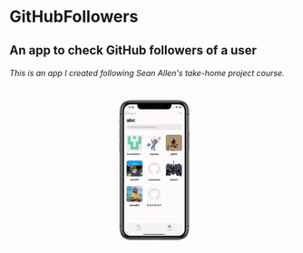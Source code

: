 # GitHubFollowers
## An app to check GitHub followers of a user
###### This is an app I created following Sean Allen's take-home project course.
![](GHFollower.gif)
